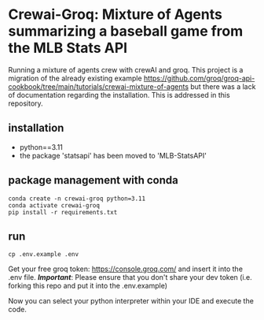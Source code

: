# Crewai-Groq: Mixture of Agents summarizing a baseball game from the MLB Stats API
Running a mixture of agents crew with crewAI and groq. This project is a migration of the already existing example https://github.com/groq/groq-api-cookbook/tree/main/tutorials/crewai-mixture-of-agents but there was a lack of documentation regarding the installation. This is addressed in this repository.

## installation
* python==3.11
* the package 'statsapi' has been moved to 'MLB-StatsAPI'

## package management with conda
```
conda create -n crewai-groq python=3.11
conda activate crewai-groq
pip install -r requirements.txt
```

## run
```
cp .env.example .env
```
Get your free groq token: https://console.groq.com/ and insert it into the .env file. ***Important***: Please ensure that you don't share your dev token (i.e. forking this repo and put it into the .env.example)

Now you can select your python interpreter within your IDE and execute the code.
